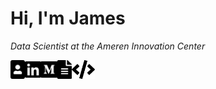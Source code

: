# Hi, I'm James
*Data Scientist at the Ameren Innovation Center*

<a href="https://jameskabbes.com">
  <img align="left" alt="Personal Website" height="30px" src="static/portrait.svg" />
</a>
<a href="https://www.linkedin.com/in/jameskabbes">
  <img align="left" alt="LinkedIn" height="30px" src="static/linkedin.svg" />
</a>
<a href="https://medium.com/@james.kabbes">
  <img align="left" alt="Medium" height="30px" src="static/medium.svg" />
</a>
<a href="https://www.dropbox.com/s/uduux1u6caizqp7/James%20Kabbes%20Resume.pdf?dl=0">
  <img align="left" alt="Resume" height="30px" src="static/file-alt.svg" />
</a>
<a href="https://pypi.org/user/kabbes">
  <img align="left" alt="PyPI" height="30px" src="static/code.svg" />
</a>
